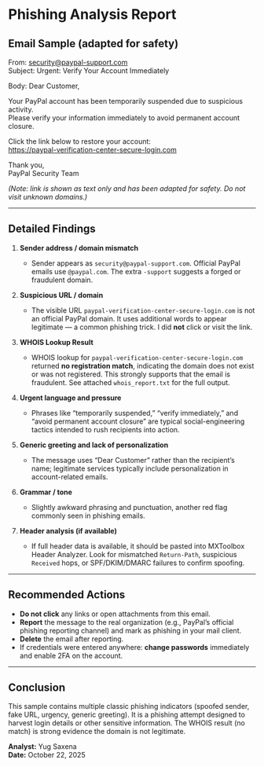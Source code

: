 # Phishing Analysis Report

## Email Sample (adapted for safety)
From: security@paypal-support.com  
Subject: Urgent: Verify Your Account Immediately

Body:
Dear Customer,

Your PayPal account has been temporarily suspended due to suspicious activity.  
Please verify your information immediately to avoid permanent account closure.  

Click the link below to restore your account:  
https://paypal-verification-center-secure-login.com

Thank you,  
PayPal Security Team

*(Note: link is shown as text only and has been adapted for safety. Do not visit unknown domains.)*

---

## Detailed Findings

1. **Sender address / domain mismatch**  
   - Sender appears as `security@paypal-support.com`. Official PayPal emails use `@paypal.com`. The extra `-support` suggests a forged or fraudulent domain.

2. **Suspicious URL / domain**  
   - The visible URL `paypal-verification-center-secure-login.com` is not an official PayPal domain. It uses additional words to appear legitimate — a common phishing trick. I did **not** click or visit the link.

3. **WHOIS Lookup Result**
   - WHOIS lookup for `paypal-verification-center-secure-login.com` returned **no registration match**, indicating the domain does not exist or was not registered. This strongly supports that the email is fraudulent. See attached `whois_report.txt` for the full output.

4. **Urgent language and pressure**  
   - Phrases like “temporarily suspended,” “verify immediately,” and “avoid permanent account closure” are typical social-engineering tactics intended to rush recipients into action.

5. **Generic greeting and lack of personalization**  
   - The message uses “Dear Customer” rather than the recipient’s name; legitimate services typically include personalization in account-related emails.

6. **Grammar / tone**  
   - Slightly awkward phrasing and punctuation, another red flag commonly seen in phishing emails.

7. **Header analysis (if available)**  
   - If full header data is available, it should be pasted into MXToolbox Header Analyzer. Look for mismatched `Return-Path`, suspicious `Received` hops, or SPF/DKIM/DMARC failures to confirm spoofing.

---

## Recommended Actions
- **Do not click** any links or open attachments from this email.  
- **Report** the message to the real organization (e.g., PayPal’s official phishing reporting channel) and mark as phishing in your mail client.  
- **Delete** the email after reporting.  
- If credentials were entered anywhere: **change passwords** immediately and enable 2FA on the account.

---

## Conclusion
This sample contains multiple classic phishing indicators (spoofed sender, fake URL, urgency, generic greeting). It is a phishing attempt designed to harvest login details or other sensitive information. The WHOIS result (no match) is strong evidence the domain is not legitimate.

**Analyst:** Yug Saxena  
**Date:** October 22, 2025
